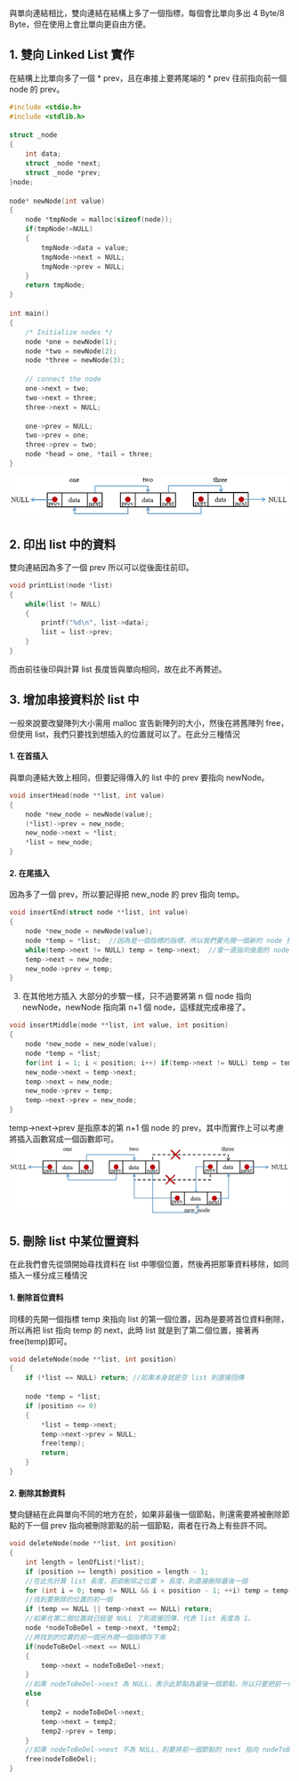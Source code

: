與單向連結相比，雙向連結在結構上多了一個指標，每個會比單向多出 4 Byte/8 Byte，但在使用上會比單向更自由方便。

## 1. 雙向 Linked List 實作
在結構上比單向多了一個 * prev，且在串接上要將尾端的 * prev 往前指向前一個 node 的 prev。
```C
#include <stdio.h>
#include <stdlib.h>

struct _node
{
    int data;
    struct _node *next;
    struct _node *prev;
}node;

node* newNode(int value)
{
    node *tmpNode = malloc(sizeof(node));
    if(tmpNode!=NULL) 
    {
        tmpNode->data = value;
        tmpNode->next = NULL;
        tmpNode->prev = NULL;
    }
    return tmpNode;
}

int main()
{
    /* Initialize nodes */
    node *one = newNode(1);
    node *two = newNode(2);
    node *three = newNode(3);

    // connect the node
    one->next = two;
    two->next = three;
    three->next = NULL;
    
    one->prev = NULL;
    two->prev = one;
    three->prev = two;
    node *head = one, *tail = three;
}
```
![image](pic/Double-linked-list.jpg)

## 2. 印出 list 中的資料
雙向連結因為多了一個 prev 所以可以從後面往前印。
```C
void printList(node *list)
{
    while(list != NULL)
    {
        printf("%d\n", list->data);
        list = list->prev;
    }
}
```
而由前往後印與計算 list 長度皆與單向相同，故在此不再贅述。

## 3. 增加串接資料於 list 中
一般來說要改變陣列大小需用 malloc 宣告新陣列的大小，然後在將舊陣列 free，但使用 list，我們只要找到想插入的位置就可以了。在此分三種情況

#### 1. 在首插入
與單向連結大致上相同，但要記得傳入的 list 中的 prev 要指向 newNode。
```C
void insertHead(node **list, int value)
{
    node *new_node = newNode(value);
    (*list)->prev = new_node;
    new_node->next = *list;
    *list = new_node;
}
```

#### 2. 在尾插入
因為多了一個 prev，所以要記得把 new_node 的 prev 指向 temp。
```C
void insertEnd(struct node **list, int value)
{
    node *new_node = newNode(value);
    node *temp = *list;  //因為是一個指標的指標，所以我們要先開一個新的 node 指標指向 list
    while(temp->next != NULL) temp = temp->next;  //會一直指向後面的 node 直到最後一個
    temp->next = new_node;
    new_node->prev = temp;
}
```

3. 在其他地方插入
大部分的步驟一樣，只不過要將第 n 個 node 指向 newNode，newNode 指向第 n+1 個 node，這樣就完成串接了。
```C
void insertMiddle(node **list, int value, int position)
{
    node *new_node = new_node(value);
    node *temp = *list;
    for(int i = 1; i < position; i++) if(temp->next != NULL) temp = temp->next;
    new_node->next = temp->next;
    temp->next = new_node;
    new_node->prev = temp;
    temp->next->prev = new_node;
}
```
temp->next->prev 是指原本的第 n+1 個 node 的 prev。其中而實作上可以考慮將插入函數寫成一個函數即可。
![image](pic/DLL-insert-in-middle.jpg)

## 5. 刪除 list 中某位置資料
在此我們會先從頭開始尋找資料在 list 中哪個位置，然後再把那筆資料移除，如同插入一樣分成三種情況

#### 1. 刪除首位資料
同樣的先開一個指標 temp 來指向 list 的第一個位置，因為是要將首位資料刪除，所以再把 list 指向 temp 的 next，此時 list 就是到了第二個位置，接著再free(temp)即可。
```C
void deleteNode(node **list, int position) 
{
    if (*list == NULL) return; //如果本身就是空 list 則直接回傳

    node *temp = *list;
    if (position <= 0) 
    {
        *list = temp->next;
        temp->next->prev = NULL;
        free(temp);
        return;
    }
}
```

#### 2. 刪除其餘資料
雙向鏈結在此與單向不同的地方在於，如果非最後一個節點，則還需要將被刪除節點的下一個 prev 指向被刪除節點的前一個節點，兩者在行為上有些許不同。
```C
void deleteNode(node **list, int position)
{
    int length = lenOfList(*list);
    if (position >= length) position = length - 1;
    //在此先計算 list 長度，若欲刪除之位置 > 長度，則直接刪除最後一個
    for (int i = 0; temp != NULL && i < position - 1; ++i) temp = temp->next;
    //找到要刪除的位置的前一個
    if (temp == NULL || temp->next == NULL) return;
    //如果在第二個位置就已經是 NULL 了則直接回傳，代表 list 長度為 1。
    node *nodeToBeDel = temp->next, *temp2;
    //將找到的位置的前一個另外開一個指標存下來
    if(nodeToBeDel->next == NULL)
    {
        temp->next = nodeToBeDel->next;
    }
    //如果 nodeToBeDel->next 為 NULL，表示此節點為最後一個節點，所以只要把前一個節點的 next 指向 NULL 即可。
    else
    {
        temp2 = nodeToBeDel->next;
        temp->next = temp2;
        temp2->prev = temp;
    }
    //如果 nodeToBeDel->next 不為 NULL，則要將前一個節點的 next 指向 nodeToBeDel 的下一個節點，並將 nodeToBeDel 的下一個節點的 prev 指向 nodeToBeDel 的前一個節點。
    free(nodeToBeDel);
}
```

